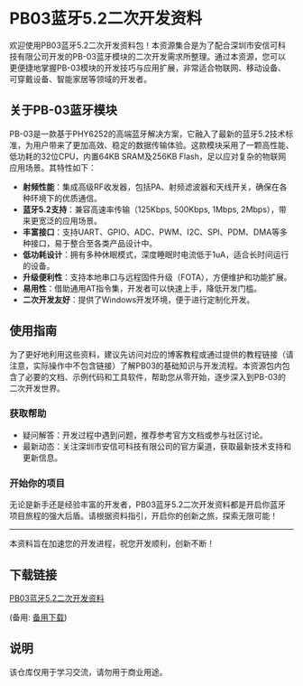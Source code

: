 # PB03蓝牙5.2二次开发资料

欢迎使用PB03蓝牙5.2二次开发资料包！本资源集合是为了配合深圳市安信可科技有限公司开发的PB-03蓝牙模块的二次开发需求所整理。通过本资源，您可以更便捷地掌握PB-03模块的开发技巧与应用扩展，非常适合物联网、移动设备、可穿戴设备、智能家居等领域的开发者。

## 关于PB-03蓝牙模块

PB-03是一款基于PHY6252的高端蓝牙解决方案，它融入了最新的蓝牙5.2技术标准，为用户带来了更加高效、稳定的数据传输体验。这款模块采用了一颗高性能、低功耗的32位CPU，内置64KB SRAM及256KB Flash，足以应对复杂的物联网应用场景。其特性如下：

- **射频性能**：集成高级RF收发器，包括PA、射频滤波器和天线开关，确保在各种环境下的优质通信。
- **蓝牙5.2支持**：兼容高速率传输（125Kbps, 500Kbps, 1Mbps, 2Mbps），带来更宽泛的应用场景。
- **丰富接口**：支持UART、GPIO、ADC、PWM、I2C、SPI、PDM、DMA等多种接口，易于整合至各类产品设计中。
- **低功耗设计**：拥有多种休眠模式，深度睡眠时电流低于1uA，适合长时间运行的设备。
- **升级便利性**：支持本地串口与远程固件升级（FOTA），方便维护和功能扩展。
- **易用性**：借助通用AT指令集，开发者可以快速上手，降低开发门槛。
- **二次开发友好**：提供了Windows开发环境，便于进行定制化开发。

## 使用指南

为了更好地利用这些资料，建议先访问对应的博客教程或通过提供的教程链接（请注意，实际操作中不包含链接）了解PB03的基础知识与开发流程。本资源包内包含了必要的文档、示例代码和工具软件，帮助您从零开始，逐步深入到PB-03的二次开发世界。

### 获取帮助

- 疑问解答：开发过程中遇到问题，推荐参考官方文档或参与社区讨论。
- 最新动态：关注深圳市安信可科技有限公司的官方渠道，获取最新技术支持和更新信息。

### 开始你的项目

无论是新手还是经验丰富的开发者，PB03蓝牙5.2二次开发资料都是开启你蓝牙项目旅程的强大后盾。请根据资料指引，开启你的创新之旅，探索无限可能！

---

本资料旨在加速您的开发进程，祝您开发顺利，创新不断！

## 下载链接
[PB03蓝牙5.2二次开发资料](https://pan.quark.cn/s/4e2eb480120a) 

(备用: [备用下载](https://pan.baidu.com/s/14Aw98u6zqkZVqCiu4QTm9w?pwd=f2nv))

## 说明

该仓库仅用于学习交流，请勿用于商业用途。
